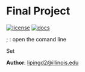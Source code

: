 # Final Project

[![license](https://img.shields.io/badge/license-MIT-green)](LICENSE)
[![docs](https://img.shields.io/badge/docs-yes-brightgreen)](docs/README.md)

; : open the comand line

Set 

**Author**: lipingd2@illinois.edu

